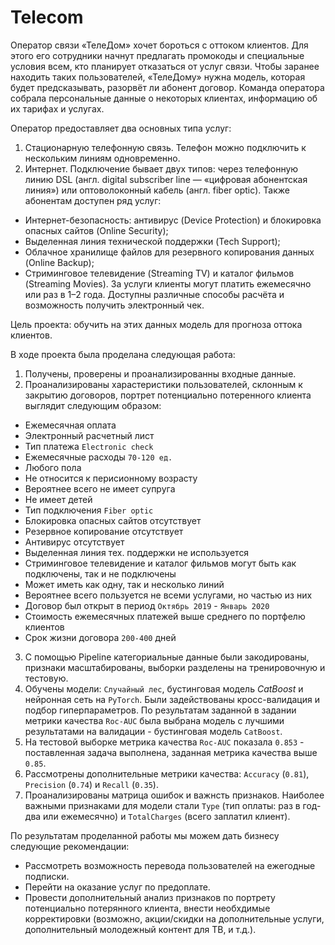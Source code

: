 # Telecom

Оператор связи «ТелеДом» хочет бороться с оттоком клиентов. Для этого его сотрудники начнут предлагать промокоды и специальные условия всем, кто планирует отказаться от услуг связи. Чтобы заранее находить таких пользователей, «ТелеДому» нужна модель, которая будет предсказывать, разорвёт ли абонент договор. Команда оператора собрала персональные данные о некоторых клиентах, информацию об их тарифах и услугах. 

Оператор предоставляет два основных типа услуг:
1. Стационарную телефонную связь. Телефон можно подключить к нескольким линиям одновременно.
2. Интернет. Подключение бывает двух типов: через телефонную линию DSL (англ. digital subscriber line — «цифровая абонентская линия») или оптоволоконный кабель (англ. fiber optic).
Также абонентам доступен ряд услуг:
- Интернет-безопасность: антивирус (Device Protection) и блокировка опасных сайтов (Online Security);
- Выделенная линия технической поддержки (Tech Support);
- Облачное хранилище файлов для резервного копирования данных (Online Backup);
- Стриминговое телевидение (Streaming TV) и каталог фильмов (Streaming Movies).
За услуги клиенты могут платить ежемесячно или раз в 1–2 года. Доступны различные способы расчёта и возможность получить электронный чек.

Цель проекта: обучить на этих данных модель для прогноза оттока клиентов.

В ходе проекта была проделана следующая работа:

1. Получены, проверены и проанализированны входные данные.
2. Проанализированы харастеристики пользователей, склонным к закрытию договоров, портрет потенциально потеренного клиента выглядит следующим образом:
- Ежемесячная оплата
- Электронный расчетный лист
- Тип платежа `Electronic check`
- Ежемесячные расходы `70-120 ед.`
- Любого пола
- Не относится к перисионному возрасту
- Вероятнее всего не имеет супруга
- Не имеет детей
- Тип подключения `Fiber optic`
- Блокировка опасных сайтов отсутствует
- Резервное копирование отсутствует
- Антивирус отсутствует
- Выделенная линия тех. поддержки не используется
- Стриминговое телевидение и каталог фильмов могут быть как подключены, так и не подключены
- Может иметь как одну, так и несколько линий
- Вероятнее всего пользуется не всеми услугами, но частью из них
- Договор был открыт в период `Октябрь 2019` - `Январь 2020`
- Стоимость ежемесячных платежей выше среднего по портфелю клиентов
- Срок жизни договора `200-400` дней
3. С помощью Pipeline категориальные данные были закодированы, признаки масштабированы, выборки разделены на тренировочную и тестовую.
4. Обучены модели: `Случайный лес`, бустинговая модель *CatBoost* и нейронная сеть на `PyTorch`. Были задействованы кросс-валидация и подбор гиперпараметров. По результатам заданной в задании метрики качества `Roc-AUC` была выбрана модель с лучшими результатами на валидации - бустинговая модель `CatBoost`.
5. На тестовой выборке метрика качества `Roc-AUC` показала `0.853` - поставленная задача выполнена, заданная метрика качества выше `0.85`.
6. Рассмотрены дополнительные метрики качества: `Accuracy` (`0.81`), `Precision` (`0.74`) и `Recall` (`0.35`).
7. Проанализированы матрица ошибок и важнсть признаков. Наиболее важными признаками для модели стали `Type` (тип оплаты: раз в год-два или ежемесячно) и `TotalCharges` (всего заплатил клиент).

По результатам проделанной работы мы можем дать бизнесу следующие рекомендации:
- Рассмотреть возможность перевода пользователей на ежегодные подписки.
- Перейти на оказание услуг по предоплате.
- Провести дополнительный анализ признаков по портрету потенциально потерянного клиента, внести необхдимые корректировки (возможно, акции/скидки на дополнительные услуги, дополнительный молодежный контент для ТВ, и т.д.).
